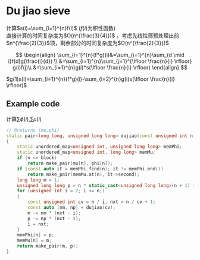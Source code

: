 # Du jiao sieve

计算$s(i)=\sum_{i=1}^{n}f(i)$ ($f(i)$为积性函数)     
直接计算的时间复杂度为$O(n^{\frac{3}{4}})$ 。考虑先线性筛预处理出前$n^{\frac{2}{3}}$项，剩余部分的时间复杂度为$O(n^{\frac{2}{3}})$

$$
\begin{align}
\sum_{i=1}^{n}(f*g)(i)&=\sum_{i=1}^{n}\sum_{d \mid i}f(d)g(\frac{i}{d}) \\
    &=\sum_{i=1}^{n}\sum_{j=1}^{\lfloor \frac{n}{i} \rfloor} g(i)f(j)\\
    &=\sum_{i=1}^{n}g(i)*s(\lfloor \frac{n}{i} \rfloor)
\end{align}
$$  

$g(1)s(i)=\sum_{i=1}^{n}(f*g)(i)-\sum_{i=2}^{n}g(i)s(\lfloor \frac{n}{i} \rfloor)$

## Example code

计算$\sum \phi(i)$,$\sum \mu(i)$

```cpp
// @returns (mu,phi)
static pair<long long, unsigned long long> dujiao(const unsigned int n)
{
    static unordered_map<unsigned int, unsigned long long> memPhi;
    static unordered_map<unsigned int, long long> memMu;
    if (n <= block)
        return make_pair(mu[n], phi[n]);
    if (const auto it = memPhi.find(n); it != memPhi.end())
        return make_pair(memMu.at(n), it->second);
    long long m = 1;
    unsigned long long p = n * static_cast<unsigned long long>(n + 1) >> 1;
    for (unsigned int i = 2; i <= n;)
    {
        const unsigned int cv = n / i, nxt = n / cv + 1;
        const auto [nm, np] = dujiao(cv);
        m -= nm * (nxt - i);
        p -= np * (nxt - i);
        i = nxt;
    }
    memPhi[n] = p;
    memMu[n] = m;
    return make_pair(m, p);
}
```